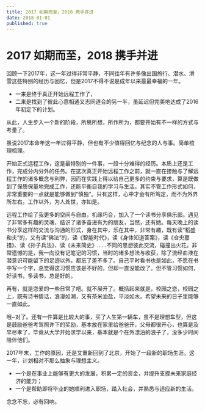 ```yaml
---
title: 2017 如期而至，2018 携手并进
date: 2018-01-01
published: true
---
```


# 2017 如期而至，2018 携手并进

回顾一下2017年，这一年过得非常平静，不同往年有许多像出国旅行、潜水、滑雪这些特别的经历与回忆，但是2017不得不说是成年以来最最幸福的一年。

* 一来是终于真正开始远程工作了，
* 二来是找到了彼此心意相通又志同道合的另一半，虽延迟但完美地达成了2016年初定下的计划。

从此，人生步入一个新的阶段，所思所想，所作所为，都要开始有不一样的方式与考量了。

虽说2017本命年这一年过得平静，但也有不少值得回忆与纪念的人与事。简单梳理梳理。

开始正式远程工作，这是最特别的一件事，一段十分难得的经历。本质上还是工作，完成分内分外的任务。在这次真正开始远程工作之前，就一直在接触与了解远程工作的诸多概念与利弊，因而在实践上得以给自己更多的约束与要求，算是既做到了保质保量地完成工作，还能平衡自我的学习与生活。其实不管工作形式如何，非常重要的一点就是能够做到“慎独”。只有这样，心中才会有所笃定，而不为外界所左右。工作以外，为人处世，亦如是。

远程工作给了我更多的空间与自由，机缘巧合，加入了一个读书分享俱乐部。遇见了非常多有趣的灵魂，结识了诸多奋进有为的朋友，当然，还有她。每天晚上的读书分享这样的交流与沟通的形式，身在其中，乐在其中，非常有趣，既有读“稻盛和夫”的，又有读“佛法”的，读《智能时代》，读《身体知道答案》，读《仓央嘉措》、读《孙子兵法》、读《未来简史》……不同的思想彼此交流，碰撞出火花。非常遗憾的是，我一向没有记笔记的习惯，当时的诸多想法与收获，除了流经血液在潜意识可能留下的足迹以外，都忘了差不多了。自己平时看书也是如此，不愿在书中写一个字，总觉得这习惯应该是不好的，但却一直没能改了。但不管习惯如何，好读书，多读书，总是好的。

再有，就是恋爱的一些日常了吧。就不展开了。概括起来就是，校园之恋，校园之上，既有诗书情话，浪漫如潮，又有茶米油盐，平淡如水。希望未来的日子里能够一直如此。

哦~对了。还有一件算是比较大的事，买了人生第一辆车，虽不是理想车型，但这是鼓励爸爸考驾照许下的奖励，基本放在家里给爸爸开，父母都很开心，也算是及早尽孝了，毕竟从大学开始求学以来，基本就是个在外漂泊的浪子了，没多少时间陪伴他们。

2017年末，工作的原因，还是又重新回到了北京，开始了一段新的职场生涯。这一年，计划相对不那么抽象与理想主义。
* 一个是在事业上能够有更大的发展，积累一定的资金，并提升支撑未来家庭经济的能力；
* 一个是帮助即将毕业的她顺利进入职场，踏入社会，并熟悉与适应新的生活。

念念不忘，必有回响。